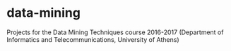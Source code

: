 # data-mining

Projects for the Data Mining Techniques course 2016-2017 (Department of Informatics and Telecommunications, University of Athens)
